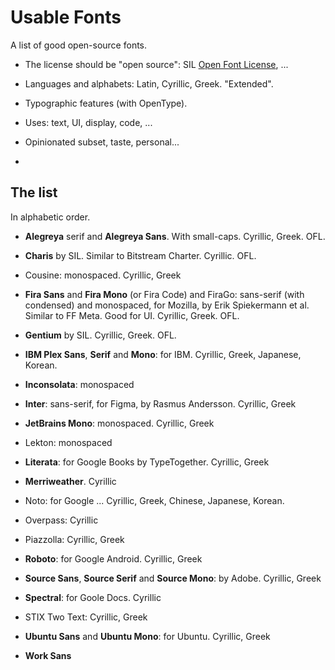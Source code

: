 # Usable Fonts

A list of good open-source fonts.

- The license should be "open source": SIL [Open Font License](https://openfontlicense.org/), ...

- Languages and alphabets: Latin, Cyrillic, Greek. "Extended".

- Typographic features (with OpenType).

- Uses: text, UI, display, code, ...

- Opinionated subset, taste, personal...
- 

## The list

In alphabetic order.

- **Alegreya** serif and **Alegreya Sans**. With small-caps. Cyrillic, Greek. OFL.

- **Charis** by SIL. Similar to Bitstream Charter. Cyrillic. OFL.

- Cousine: monospaced. Cyrillic, Greek

- **Fira Sans** and **Fira Mono** (or Fira Code) and FiraGo: sans-serif (with condensed) and monospaced, for Mozilla, by Erik Spiekermann et al. Similar to FF Meta. Good for UI. Cyrillic, Greek. OFL.

- **Gentium** by SIL. Cyrillic, Greek. OFL.

- **IBM Plex Sans**, **Serif** and **Mono**: for IBM. Cyrillic, Greek, Japanese, Korean.

- **Inconsolata**: monospaced

- **Inter**: sans-serif, for Figma, by Rasmus Andersson. Cyrillic, Greek

- **JetBrains Mono**: monospaced. Cyrillic, Greek

- Lekton: monospaced

- **Literata**: for Google Books by TypeTogether. Cyrillic, Greek

- **Merriweather**. Cyrillic

- Noto: for Google ... Cyrillic, Greek, Chinese, Japanese, Korean.

- Overpass: Cyrillic

- Piazzolla: Cyrillic, Greek
 
- **Roboto**: for Google Android. Cyrillic, Greek
 
- **Source Sans**, **Source Serif** and **Source Mono**: by Adobe. Cyrillic, Greek

- **Spectral**: for Goole Docs. Cyrillic

- STIX Two Text: Cyrillic, Greek

- **Ubuntu Sans** and **Ubuntu Mono**: for Ubuntu. Cyrillic, Greek

- **Work Sans**
